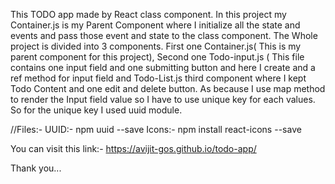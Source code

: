 This TODO app made by React class component. In this project my Container.js is my Parent Component where I initialize all the state and events and pass those event and state to the class component.
The Whole project is divided into 3 components. First one Container.js( This is my parent component for this project), Second one Todo-input.js ( This file contains one input field and one submitting button and here I create and a ref method for input field and Todo-List.js third component where I kept Todo Content and one edit and delete button.
As because I use map method to render the Input field value so I have to use unique key for each values. So for the unique key I used uuid module.


//Files:-   UUID:-  npm uuid --save
            Icons:- npm install react-icons --save 
            
You can visit this link:- https://avijit-gos.github.io/todo-app/


Thank you...
